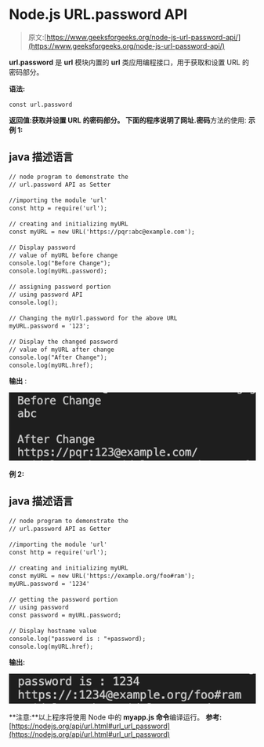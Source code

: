# Node.js URL.password API

> 原文:[https://www.geeksforgeeks.org/node-js-url-password-api/](https://www.geeksforgeeks.org/node-js-url-password-api/)

**url.password** 是 **url** 模块内置的 **url** 类应用编程接口，用于获取和设置 URL 的密码部分。

**语法:**

```
const url.password
```

**返回值:**获取并设置 URL 的密码部分。
下面的程序说明了**网址.密码**方法的使用:
**示例 1:**

## java 描述语言

```
// node program to demonstrate the 
// url.password API as Setter 

//importing the module 'url'
const http = require('url');

// creating and initializing myURL
const myURL = new URL('https://pqr:abc@example.com');

// Display password
// value of myURL before change
console.log("Before Change");
console.log(myURL.password);

// assigning password portion
// using password API
console.log();

// Changing the myUrl.password for the above URL
myURL.password = '123';

// Display the changed password
// value of myURL after change
console.log("After Change");
console.log(myURL.href);
```

**输出** :

![](img/279811a9229aef47d5ed2a11cec73a81.png)

**例 2:**

## java 描述语言

```
// node program to demonstrate the 
// url.password API as Getter 

//importing the module 'url'
const http = require('url');

// creating and initializing myURL
const myURL = new URL('https://example.org/foo#ram');
myURL.password = '1234'

// getting the password portion
// using password
const password = myURL.password;

// Display hostname value 
console.log("password is : "+password);
console.log(myURL.href);
```

**输出:**

![](img/6d51f6cfb1b817ef87b835155bda40a0.png)

**注意:**以上程序将使用 Node 中的 **myapp.js 命令**编译运行。
**参考:**
[https://nodejs.org/api/url.html#url_url_password](https://nodejs.org/api/url.html#url_url_password)
